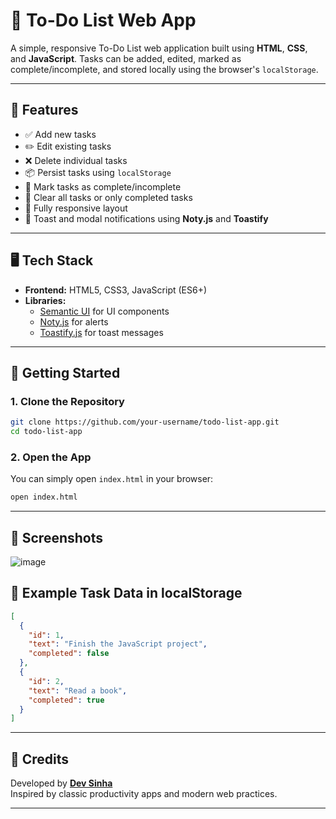 # 📝 To-Do List Web App

A simple, responsive To-Do List web application built using **HTML**, **CSS**, and **JavaScript**. Tasks can be added, edited, marked as complete/incomplete, and stored locally using the browser's `localStorage`.

---

## 🔧 Features

- ✅ Add new tasks
- ✏️ Edit existing tasks
- ❌ Delete individual tasks
- 📦 Persist tasks using `localStorage`
- 🎯 Mark tasks as complete/incomplete
- 🧹 Clear all tasks or only completed tasks
- 📱 Fully responsive layout
- 🔔 Toast and modal notifications using **Noty.js** and **Toastify**

---

## 🖥️ Tech Stack

- **Frontend:** HTML5, CSS3, JavaScript (ES6+)
- **Libraries:** 
  - [Semantic UI](https://semantic-ui.com/) for UI components
  - [Noty.js](https://ned.im/noty/) for alerts
  - [Toastify.js](https://apvarun.github.io/toastify-js/) for toast messages

---

## 🚀 Getting Started

### 1. Clone the Repository
```bash
git clone https://github.com/your-username/todo-list-app.git
cd todo-list-app
```

### 2. Open the App
You can simply open `index.html` in your browser:
```bash
open index.html
```

---

## 📸 Screenshots
![image](https://github.com/user-attachments/assets/4fe46712-3a59-4fbc-ad11-4964d04046c4)




## 🧪 Example Task Data in localStorage

```json
[
  {
    "id": 1,
    "text": "Finish the JavaScript project",
    "completed": false
  },
  {
    "id": 2,
    "text": "Read a book",
    "completed": true
  }
]
```

---

## 🙌 Credits

Developed by **[Dev Sinha](https://github.com/your-github-link)**  
Inspired by classic productivity apps and modern web practices.

---

